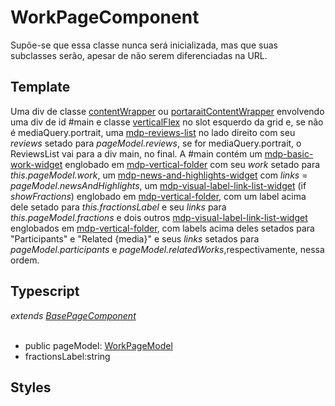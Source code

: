 # WorkPageComponent
Supõe-se que essa classe nunca será inicializada, mas que suas subclasses serão, apesar de não serem diferenciadas na URL.
## Template
Uma div de classe [contentWrapper](/Docs/src/Styles.md#.contentWrapper) ou [portaraitContentWrapper](/Docs/src/Styles.md#.contentWrapperPortrait) envolvendo uma div de id #main e classe [verticalFlex](/Docs/src/Styles.md#.verticalFlex) no slot esquerdo da grid e, se não é mediaQuery.portrait,  uma [mdp-reviews-list](/Docs/src/app/components/structure/ReviewsList.md) no lado direito com seu *reviews* setado para *pageModel.reviews*, se for mediaQuery.portrait, o ReviewsList vai para a div main, no final. A #main contém um [mdp-basic-work-widget](/Docs/src/app/components/widgets/BasicWorkWidget.md) englobado em [mdp-vertical-folder](/Docs/src/app/components/controls/folder/VerticalFolder.md) com seu *work* setado para *this.pageModel.work*, um [mdp-news-and-highlights-widget](/Docs/src/app/components/widgets/NewsAndHighlightsWidget.md) com *links* = *pageModel.newsAndHighlights*, um [mdp-visual-label-link-list-widget](/Docs/src/app/components/widgets/VisualLabelLinkListWidget.md) \(if *showFractions*\) englobado em [mdp-vertical-folder](/Docs/src/app/components/controls/folder/VerticalFolder.md), com um label acima dele setado para *this.fractionsLabel* e seu *links* para *this.pageModel.fractions* e dois outros [mdp-visual-label-link-list-widget](/Docs/src/app/components/widgets/VisualLabelLinkListWidget.md) englobados em [mdp-vertical-folder](/Docs/src/app/components/controls/folder/VerticalFolder.md), com labels acima deles setados para "Participants" e "Related {media}" e seus *links* setados para *pageModel.participants* e *pageModel.relatedWorks*,respectivamente, nessa ordem.
## Typescript
*extends [BasePageComponent](/Docs/src/app/components/pages/BasePage.md)*<br><br>
- public pageModel: [WorkPageModel](/Docs/src/app/models/pages/WorkPageModel.md)
- fractionsLabel:string
## Styles